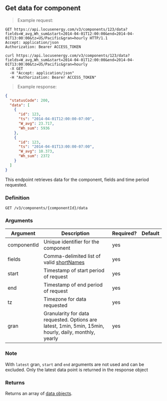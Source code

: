 ## Get data for component

> Example request:

```http
GET https://api.locusenergy.com/v3/components/123/data?fields=W_avg,Wh_sum&start=2014-04-01T12:00:00&end=2014-04-01T13:00:00&tz=US/Pacific&gran=hourly HTTP/1.1
Accept: application/json
Authorization: Bearer ACCESS_TOKEN
```

```shell
curl https://api.locusenergy.com/v3/components/123/data?fields=W_avg,Wh_sum&start=2014-04-01T12:00:00&end=2014-04-01T13:00:00&tz=US/Pacific&gran=hourly
  -X GET
  -H "Accept: application/json"
  -H "Authorization: Bearer ACCESS_TOKEN"
```

> Example response:

```json
{
  "statusCode": 200,
  "data": [
    {
      "id": 123,
      "ts": "2014-04-01T12:00:00-07:00",
      "W_avg": 23.717,
      "Wh_sum": 5936
    },
    {
      "id": 123,
      "ts": "2014-04-01T13:00:00-07:00",
      "W_avg": 10.373,
      "Wh_sum": 2372
    }
  ]
}
```

This endpoint retrieves data for the component, fields and time period requested.

### Definition

`GET /v3/components/{componentId}/data`

### Arguments

Argument | Description | Required? | Default
--- | --- | --- | ---
componentId | Unique identifier for the component | yes |
fields | Comma-delimited list of valid [shortNames](#aggregations) | yes |
start | Timestamp of start period of request | yes |
end | Timestamp of end period of request | yes |
tz | Timezone for data requested | yes |
gran | Granularity for data requested. Options are latest, 1min, 5min, 15min, hourly, daily, monthly, yearly | yes |

### Note

With `latest` gran, `start` and `end` arguments are not used and can be excluded. Only the latest 
data point is returned in the response object


### Returns

Returns an array of [data objects](#data-object).